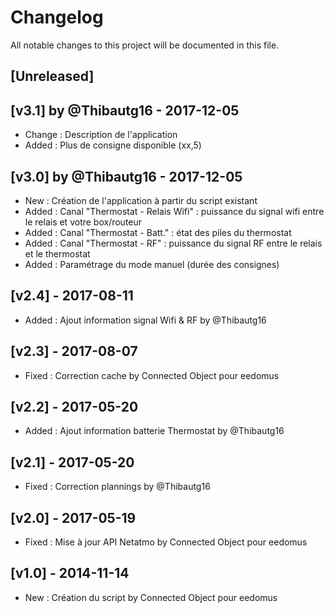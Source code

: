 # Changelog
All notable changes to this project will be documented in this file.

## [Unreleased]

## [v3.1] by @Thibautg16 - 2017-12-05 
- Change : Description de l'application
- Added : Plus de consigne disponible (xx,5)

## [v3.0] by @Thibautg16 - 2017-12-05 
- New : Création de l'application à partir du script existant
- Added : Canal "Thermostat - Relais Wifi" : puissance du signal wifi entre le relais et votre box/routeur
- Added : Canal "Thermostat - Batt." : état des piles du thermostat
- Added : Canal "Thermostat - RF" : puissance du signal RF entre le relais et le thermostat
- Added : Paramétrage du mode manuel (durée des consignes)

## [v2.4] - 2017-08-11
- Added : Ajout information signal Wifi & RF by @Thibautg16

## [v2.3] - 2017-08-07
- Fixed : Correction cache by Connected Object pour eedomus

## [v2.2] - 2017-05-20
- Added : Ajout information batterie Thermostat by @Thibautg16

## [v2.1] - 2017-05-20
- Fixed : Correction plannings by @Thibautg16

## [v2.0] - 2017-05-19
- Fixed : Mise à jour API Netatmo by Connected Object pour eedomus

## [v1.0] - 2014-11-14
- New : Création du script by Connected Object pour eedomus